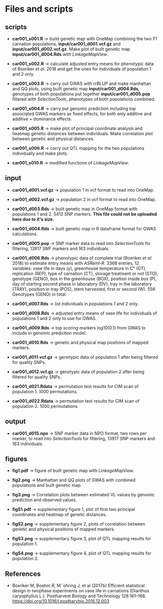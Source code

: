 # Files and scripts

## scripts
- **car001_s001.R** -> build genetic map with OneMap combining the two F1 carnation populations, **input/car001_d001.vcf.gz** and **input/car001_d002.vcf.gz**. Make plot of built genetic map **input/car001_d004.Rds** with *LinkageMapView*.<br>

- **car001_s002.R** -> calculate adjusted entry means for phenotypic data of Boxriker *et al*. 2018 and get the ones for individuals of population 1 and 2 only.<br>

- **car001_s003.R** -> carry out GWAS with *rrBLUP* and make manhattan and QQ plots, using built genetic map **input/car001_d004.Rds**, genotypes of both populations put together **input/car001_d005.pop** filtered with *SelectionTools*, phenotypes of both populations combined.<br>

- **car001_s004.R** -> carry put genomic prediction including top associated GWAS markers as fixed effects, for both only additive and additive + dominance effects.<br>

- **car001_s005.R** -> make plot of principal coordinate analysis and heatmap genetic distances between individuals. Make correlation plot between genetic and physical distances.<br>

- **car001_s006.R** -> carry out QTL mapping for the two populations individually and make plots.<br>   

- **car001_s010.R** -> modified functions of *LinkageMapView*.<br>

## input
- **car001_d001.vcf.gz** -> population 1 in vcf format to read into OneMap.

- **car001_d002.vcf.gz** -> population 2 in vcf format to read into OneMap.

- **car001_d003.Rds** -> built genetic map in OneMap format with populations 1 and 2. 5412 SNP markers. **This file could not be uploaded here due to it's size.**

- **car001_d004.Rds** -> built genetic map in R dataframe format for GWAS calculations.

- **car001_d005.pop** -> SNP marker data to read into *SelectionTools* for filtering, 13917 SNP markers and 163 individuals.

- **car001_d006.Rds** -> phenotypic data of complete trial (Boxriker *et al*. 2018) to estimate entry means with *ASReml-R*. 3368 entries, 12 variables: vase life in days (y), greenhouse temperature in C° (GT), replication (REP), type of carnation (CT), storage treatment or not (STO), genotype (GENO), box in the greenhouse (BOX), position inside box (P), day of starting second phase in laboratory (DV), tray in the laboratory (TRAY), position in tray (POS), stem harvested, first or second (W). 556 Genotypes (GENO) in total. 

- **car001_d007.Rds** -> list individuals in populations 1 and 2 only.

- **car001_d008.Rds** -> adjusted entry means of vase life for individuals of populations 1 and 2 only to use for GWAS.  

- **car001_d009.Rds** -> top scoring markers log10(0.1) from GWAS to include in genomic prediction model. 

- **car001_d010.Rds** -> genetic and physical map positions of mapped markers. 

- **car001_d011.vcf.gz** -> genotypic data of population 1 after being filtered for quality SNPs.

- **car001_d012.vcf.gz** -> genotypic data of population 2 after being filtered for quality SNPs.

- **car001_d021.Rdata** -> permutation test results for CIM scan of population 1. 1000 permutations.
  
- **car001_d022.Rdata** -> permutation test results for CIM scan of population 2. 1000 permutations.

## output
- **car001_d015.npo** -> SNP marker data in NPO format, two rows per marker, to read into *SelectionTools* for filtering, 13917 SNP markers and 163 individuals.

## figures
- **fig1.pdf** -> figure of built genetic map with *LinkageMapView*.

- **fig2.png** -> Manhattan and QQ plots of GWAS with combined populations and built genetic map.

- **fig3.png** -> Correlation plots between estimated VL values by genomic prediction and observed values. 

- **figS1.pdf** -> supplementary figure 1, plot of first two principal coordinates and heatmap of genetic distances.

- **figS2.png** -> supplementary figure 2, plots of correlation between genetic and physical positions of mapped markers.

- **figS3.png** -> supplementary figure 3, plot of QTL mapping results for population 1.

- **figS4.png** -> supplementary figure 4, plot of QTL mapping results for population 2.

## References
- Boxriker M, Boehm R, M¨ohring J, et al (2017b) Efficient statistical design in twophase experiments on vase life in carnations (Dianthus caryophyllus L.). Postharvest Biology and Technology 128:161–168. https://doi.org/10.1016/j.postharvbio.2016.12.003
















